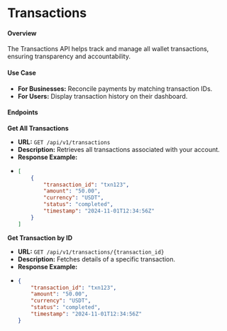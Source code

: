 # Transactions

#### Overview

The Transactions API helps track and manage all wallet transactions, ensuring transparency and accountability.

#### Use Case

* **For Businesses:** Reconcile payments by matching transaction IDs.
* **For Users:** Display transaction history on their dashboard.

#### Endpoints

**Get All Transactions**

* **URL:** `GET /api/v1/transactions`
* **Description:** Retrieves all transactions associated with your account.
* **Response Example:**
* ```json
  [
      {
          "transaction_id": "txn123",
          "amount": "50.00",
          "currency": "USDT",
          "status": "completed",
          "timestamp": "2024-11-01T12:34:56Z"
      }
  ]
  ```

**Get Transaction by ID**

* **URL:** `GET /api/v1/transactions/{transaction_id}`
* **Description:** Fetches details of a specific transaction.
* **Response Example:**
* ```json
  {
      "transaction_id": "txn123",
      "amount": "50.00",
      "currency": "USDT",
      "status": "completed",
      "timestamp": "2024-11-01T12:34:56Z"
  }
  ```
